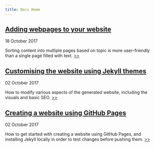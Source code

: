```yaml
---
title: Docs Home
---
```


## [Adding webpages to your website](/docs/add_pages)
18 October 2017

Sorting content into multiple pages based on topic is more user-friendly than a single page filled with text. [\>\>](/docs/add_pages)

## [Customising the website using Jekyll themes](/docs/customise_website)
02 October 2017

How to modify various aspects of the generated website, including the visuals and basic SEO. [\>\>](/docs/customise_website)

## [Creating a website using GitHub Pages](/docs/create_website)
02 October 2017

How to get started with creating a website using GitHub Pages, and installing Jekyll locally in order to test changes before pushing them. [\>\>](/docs/create_website)
